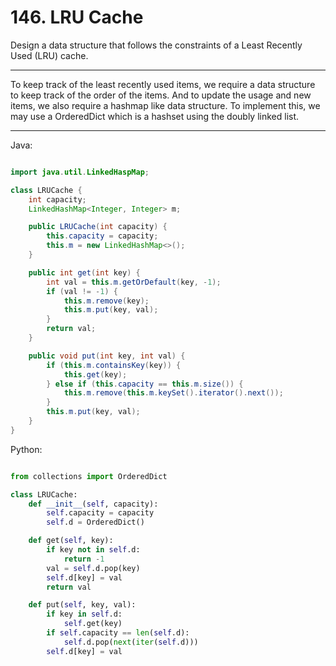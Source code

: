 # 146. LRU Cache

Design a data structure that follows the constraints of a Least Recently Used
(LRU) cache.

---

To keep track of the least recently used items, we require a data structure to
keep track of the order of the items. And to update the usage and new items, we
also require a hashmap like data structure. To implement this, we may use
a OrderedDict which is a hashset using the doubly linked list.

---

Java:

```java

import java.util.LinkedHaspMap;

class LRUCache {
    int capacity;
    LinkedHashMap<Integer, Integer> m;

    public LRUCache(int capacity) {
        this.capacity = capacity;
        this.m = new LinkedHashMap<>();
    }

    public int get(int key) {
        int val = this.m.getOrDefault(key, -1);
        if (val != -1) {
            this.m.remove(key);
            this.m.put(key, val);
        }
        return val;
    }

    public void put(int key, int val) {
        if (this.m.containsKey(key)) {
            this.get(key);
        } else if (this.capacity == this.m.size()) {
            this.m.remove(this.m.keySet().iterator().next());
        }
        this.m.put(key, val);
    }
}
```

Python:

```python

from collections import OrderedDict

class LRUCache:
    def __init__(self, capacity):
        self.capacity = capacity
        self.d = OrderedDict()

    def get(self, key):
        if key not in self.d:
            return -1
        val = self.d.pop(key)
        self.d[key] = val
        return val

    def put(self, key, val):
        if key in self.d:
            self.get(key)
        if self.capacity == len(self.d):
            self.d.pop(next(iter(self.d)))
        self.d[key] = val
```
